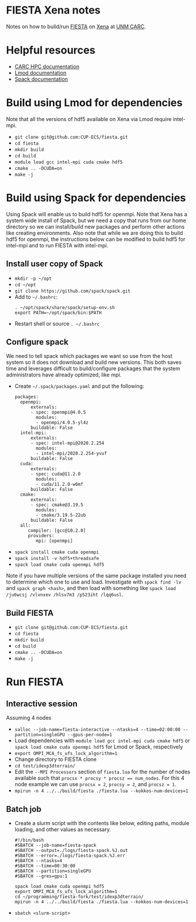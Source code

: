 # FIESTA Xena notes

Notes on how to build/run [FIESTA](https://github.com/CUP-ECS/fiesta) on [Xena](https://carc.unm.edu/systems/Systems1.html) at [UNM CARC](https://carc.unm.edu).

# Helpful resources

- [CARC HPC documentation](https://github.com/UNM-CARC/QuickBytes/blob/master/README.md)
- [Lmod documentation](https://lmod.readthedocs.io/en/latest/010_user.html)
- [Spack documentation](https://spack.readthedocs.io/en/latest/)

# Build using Lmod for dependencies

Note that all the versions of hdf5 available on Xena via Lmod require intel-mpi.

- `git clone git@github.com:CUP-ECS/fiesta.git`
- `cd fiesta`
- `mkdir build`
- `cd build`
- `module load gcc intel-mpi cuda cmake hdf5`
- `cmake .. -DCUDA=on`
- `make -j`

# Build using Spack for dependencies

Using Spack will enable us to build hdf5 for openmpi.
Note that Xena has a system wide install of Spack, but we need a copy that runs from our home directory so we can install/build new packages and perform other actions like creating environments.
Also note that while we are doing this to build hdf5 for openmpi, the instructions below can be modified to build hdf5 for intel-mpi and to run FIESTA with intel-mpi.

## Install user copy of Spack

- `mkdir -p ~/opt`
- `cd ~/opt`
- `git clone https://github.com/spack/spack.git`
- Add to `~/.bashrc`:
  ```
  . ~/opt/spack/share/spack/setup-env.sh
  export PATH=~/opt/spack/bin:$PATH
  ```
 - Restart shell or source `. ~/.bashrc`

## Configure spack

We need to tell spack which packages we want so use from the host system so it does not download and build new versions. This both saves time and leverages difficult to build/configure packages that the system administrators have already optimized, like mpi.

- Create `~/.spack/packages.yaml` and put the following:
  ```
  packages:
    openmpi:
        externals:
        - spec: openmpi@4.0.5
          modules:
          - openmpi/4.0.5-yl4z
        buildable: False
    intel-mpi:
        externals:
        - spec: intel-mpi@2020.2.254
          modules:
          - intel-mpi/2020.2.254-yvuf
        buildable: False
    cuda:
        externals:
        - spec: cuda@11.2.0
          modules:
          - cuda/11.2.0-w6mf
        buildable: False
    cmake:
        externals:
        - spec: cmake@3.19.5
          modules:
          - cmake/3.19.5-22ub
        buildable: False
    all:
       compiler: [gcc@10.2.0]
       providers:
          mpi: [openmpi]
  ```
- `spack install cmake cuda openmpi`
- `spack install -v hdf5+threadsafe`
- `spack load cmake cuda openmpi hdf5`

Note if you have multiple versions of the same package installed you need to determine which one to use and load. Investigate with `spack find -lv` and `spack graph <hash>`, and then load with something like `spack load /ju6wcsj /vlvnxev /hlsv7m3 /p523iht /lqq6usl`.

## Build FIESTA
  
- `git clone git@github.com:CUP-ECS/fiesta.git`
- `cd fiesta`
- `mkdir build`
- `cd build`
- `cmake .. -DCUDA=on`
- `make -j`

# Run FIESTA

## Interactive session

Assuming 4 nodes

- `salloc --job-name=fiesta-interactive --ntasks=4 --time=02:00:00 --partition=singleGPU --gpus-per-node=1`
- Load dependencies with `module load gcc intel-mpi cuda cmake hdf5` or `spack load cmake cuda openmpi hdf5` for Lmod or Spack, respectively
- `export OMPI_MCA_fs_ufs_lock_algorithm=1`
- Change directory to FIESTA clone
- `cd test/idexp3dterrain/`
- Edit the `--MPI Processors` section of `fiesta.lua` for the number of nodes available such that `procsx * procsy * procsz == num_nodes`.
For this 4 node example we can use `procsx = 2`, `procsy = 2`, and `procsz = 1`.
- `mpirun -n 4 ../../build/fiesta ./fiesta.lua --kokkos-num-devices=1`

## Batch job
- Create a slurm script with the contents like below, editing paths, module loading, and other values as necessary.
  ```
  #!/bin/bash
  #SBATCH --job-name=fiesta-spack
  #SBATCH --output=./logs/fiesta-spack.%J.out
  #SBATCH --error=./logs/fiesta-spack.%J.err
  #SBATCH --ntasks=4
  #SBATCH --time=00:30:00
  #SBATCH --partition=singleGPU
  #SBATCH --gres=gpu:1

  spack load cmake cuda openmpi hdf5
  export OMPI_MCA_fs_ufs_lock_algorithm=1
  cd ~/programming/fiesta-fork/test/idexp3dterrain/
  mpirun -n 4 ../../build/fiesta ./fiesta.lua --kokkos-num-devices=1
  ```
 - `sbatch <slurm-script>`
